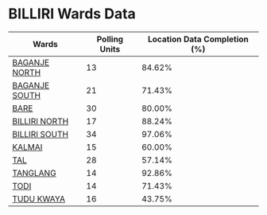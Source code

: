 
# BILLIRI Wards Data

| Wards | Polling Units | Location Data Completion (%) |
| ---- | ----- | ------- |
| [BAGANJE NORTH](./wards/3256-baganje-north) | 13 | 84.62% |
| [BAGANJE SOUTH](./wards/3257-baganje-south) | 21 | 71.43% |
| [BARE](./wards/3258-bare) | 30 | 80.00% |
| [BILLIRI NORTH](./wards/3259-billiri-north) | 17 | 88.24% |
| [BILLIRI SOUTH](./wards/3260-billiri-south) | 34 | 97.06% |
| [KALMAI](./wards/3261-kalmai) | 15 | 60.00% |
| [TAL](./wards/3262-tal) | 28 | 57.14% |
| [TANGLANG](./wards/3263-tanglang) | 14 | 92.86% |
| [TODI](./wards/3264-todi) | 14 | 71.43% |
| [TUDU KWAYA](./wards/3265-tudu-kwaya) | 16 | 43.75% |




